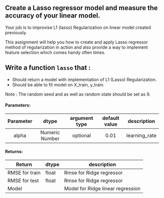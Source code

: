 ## Create a Lasso regressor model and measure the accuracy of your linear model.

Your job is to improvise L1 (lasso)  Regularization on linear model created previously. 


This assignment will help you how to create and apply Lasso regressor method of 
regularization in action and also provide a way to implement feature selection which comes handy 
often times.
 
## Write a function `lasso` that :
- Should return a model with implementation of L1 (Lasso)  Regularization.
- Should be able to fit model on X_train, y_train.

Note : The random seed and as well as random state should be set as 9. 

#### Parameters:


| Parameter | dtype | argument type | default value | description |
| :---: | :---: | :---: | :---: | :---: |
| alpha | Numeric Number | optional | 0.01 | learning_rate |

#### Returns:

| Return | dtype | description |
| --- | --- | --- | 
| RMSE for train | float | Rmse for Ridge regressor |
| RMSE for test | float | Rmse for Ridge regressor |
| Model |  | Model for Ridge linear regression |
